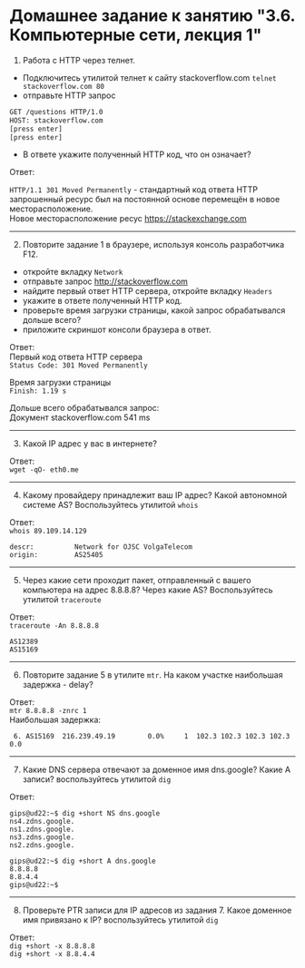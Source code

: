 # Домашнее задание к занятию "3.6. Компьютерные сети, лекция 1"

1. Работа c HTTP через телнет.
- Подключитесь утилитой телнет к сайту stackoverflow.com
`telnet stackoverflow.com 80`
- отправьте HTTP запрос
```bash
GET /questions HTTP/1.0
HOST: stackoverflow.com
[press enter]
[press enter]
```
- В ответе укажите полученный HTTP код, что он означает?  

Ответ:  

`HTTP/1.1 301 Moved Permanently` - стандартный код ответа HTTP запрошенный ресурс был на постоянной основе перемещён в новое месторасположение.  
Новое месторасположение ресус https://stackexchange.com



---

2. Повторите задание 1 в браузере, используя консоль разработчика F12.
- откройте вкладку `Network`
- отправьте запрос http://stackoverflow.com
- найдите первый ответ HTTP сервера, откройте вкладку `Headers`
- укажите в ответе полученный HTTP код.
- проверьте время загрузки страницы, какой запрос обрабатывался дольше всего?
- приложите скриншот консоли браузера в ответ.

Ответ:  
Первый код ответа HTTP сервера  
`Status Code: 301 Moved Permanently`

Время загрузки страницы  
`Finish: 1.19 s`

Дольше всего обрабатывался запрос:  
Документ stackoverflow.com 541 ms


---

3. Какой IP адрес у вас в интернете?

Ответ:  
`wget -qO- eth0.me`



---

4. Какому провайдеру принадлежит ваш IP адрес? Какой автономной системе AS? Воспользуйтесь утилитой `whois`

Ответ:  
`whois 89.109.14.129`  
```
descr:          Network for OJSC VolgaTelecom
origin:         AS25405
```



---

5. Через какие сети проходит пакет, отправленный с вашего компьютера на адрес 8.8.8.8? Через какие AS? Воспользуйтесь утилитой `traceroute`

Ответ:  
`traceroute -An 8.8.8.8`

```
AS12389
AS15169
```



---

6. Повторите задание 5 в утилите `mtr`. На каком участке наибольшая задержка - delay?

Ответ:  
`mtr 8.8.8.8 -znrc 1`  
Наибольшая задержка:
 ```
  6. AS15169  216.239.49.19        0.0%     1  102.3 102.3 102.3 102.3   0.0
```



---

7. Какие DNS сервера отвечают за доменное имя dns.google? Какие A записи? воспользуйтесь утилитой `dig`

Ответ:  

```
gips@ud22:~$ dig +short NS dns.google
ns4.zdns.google.
ns1.zdns.google.
ns3.zdns.google.
ns2.zdns.google.
```

```
gips@ud22:~$ dig +short A dns.google
8.8.8.8
8.8.4.4
gips@ud22:~$ 
```

---

8. Проверьте PTR записи для IP адресов из задания 7. Какое доменное имя привязано к IP? воспользуйтесь утилитой `dig`

Ответ:  
`dig +short -x 8.8.8.8`  
`dig +short -x 8.8.4.4`  

